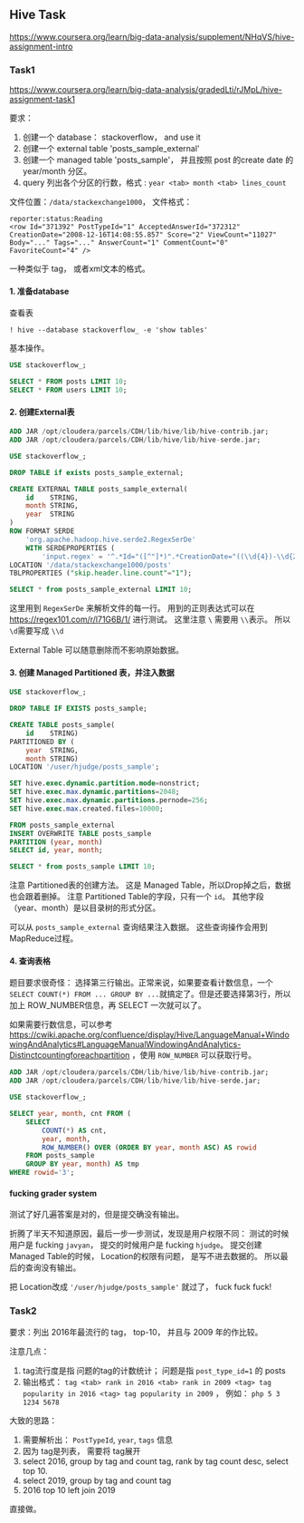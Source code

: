 

## Hive Task

<https://www.coursera.org/learn/big-data-analysis/supplement/NHqVS/hive-assignment-intro>


### Task1

<https://www.coursera.org/learn/big-data-analysis/gradedLti/rJMpL/hive-assignment-task1>


要求：

1. 创建一个 database： stackoverflow， and use it
2. 创建一个 external table 'posts_sample_external'
3. 创建一个 managed table 'posts_sample'， 并且按照 post 的create date 的 year/month 分区。
4. query 列出各个分区的行数，格式 : `year <tab> month <tab> lines_count`

文件位置：`/data/stackexchange1000`， 文件格式：

```
reporter:status:Reading 	
<row Id="371392" PostTypeId="1" AcceptedAnswerId="372312" CreationDate="2008-12-16T14:08:55.857" Score="2" ViewCount="11027" Body="..." Tags="..." AnswerCount="1" CommentCount="0" FavoriteCount="4" />
```
一种类似于 tag， 或者xml文本的格式。

#### 1. 准备database
查看表
```
! hive --database stackoverflow_ -e 'show tables'
```

基本操作。
```sql
USE stackoverflow_;

SELECT * FROM posts LIMIT 10;
SELECT * FROM users LIMIT 10;
```

#### 2. 创建External表

```sql
ADD JAR /opt/cloudera/parcels/CDH/lib/hive/lib/hive-contrib.jar;
ADD JAR /opt/cloudera/parcels/CDH/lib/hive/lib/hive-serde.jar;

USE stackoverflow_;

DROP TABLE if exists posts_sample_external;

CREATE EXTERNAL TABLE posts_sample_external(
    id    STRING,
    month STRING,
    year  STRING   
)
ROW FORMAT SERDE
    'org.apache.hadoop.hive.serde2.RegexSerDe'
    WITH SERDEPROPERTIES (
        'input.regex' = '^.*Id="([^"]*)".*CreationDate="((\\d{4})-\\d{2}).*$' )
LOCATION '/data/stackexchange1000/posts'
TBLPROPERTIES ("skip.header.line.count"="1");

SELECT * from posts_sample_external LIMIT 10;
```

这里用到 `RegexSerDe` 来解析文件的每一行。 用到的正则表达式可以在 <https://regex101.com/r/l71G6B/1/> 进行测试。 这里注意 `\` 需要用 `\\`表示。 所以 `\d`需要写成 `\\d`

External Table 可以随意删除而不影响原始数据。

#### 3. 创建 Managed Partitioned 表，并注入数据

```sql
USE stackoverflow_;

DROP TABLE IF EXISTS posts_sample;

CREATE TABLE posts_sample(
    id    STRING)
PARTITIONED BY (
    year  STRING,
    month STRING)
LOCATION '/user/hjudge/posts_sample';

SET hive.exec.dynamic.partition.mode=nonstrict;
SET hive.exec.max.dynamic.partitions=2048;
SET hive.exec.max.dynamic.partitions.pernode=256;
SET hive.exec.max.created.files=10000;

FROM posts_sample_external
INSERT OVERWRITE TABLE posts_sample
PARTITION (year, month)
SELECT id, year, month;

SELECT * from posts_sample LIMIT 10;
```

注意 Partitioned表的创建方法。 这是 Managed Table，所以Drop掉之后，数据也会跟着删掉。 注意 Partitioned Table的字段，只有一个 `id`。 其他字段（year、month）是以目录树的形式分区。

可以从 `posts_sample_external` 查询结果注入数据。 这些查询操作会用到 MapReduce过程。


#### 4. 查询表格

题目要求很奇怪： 选择第三行输出。正常来说，如果要查看计数信息，一个`SELECT COUNT(*) FROM ... GROUP BY ...`就搞定了。但是还要选择第3行，所以加上 ROW_NUMBER信息，再 SELECT 一次就可以了。

如果需要行数信息，可以参考 <https://cwiki.apache.org/confluence/display/Hive/LanguageManual+WindowingAndAnalytics#LanguageManualWindowingAndAnalytics-Distinctcountingforeachpartition> ，使用 `ROW_NUMBER` 可以获取行号。

```sql
ADD JAR /opt/cloudera/parcels/CDH/lib/hive/lib/hive-contrib.jar;
ADD JAR /opt/cloudera/parcels/CDH/lib/hive/lib/hive-serde.jar;

USE stackoverflow_;

SELECT year, month, cnt FROM (
    SELECT
        COUNT(*) AS cnt,
        year, month,
        ROW_NUMBER() OVER (ORDER BY year, month ASC) AS rowid
    FROM posts_sample
    GROUP BY year, month) AS tmp
WHERE rowid='3';
```


#### fucking grader system

测试了好几遍答案是对的，但是提交确没有输出。

折腾了半天不知道原因，最后一步一步测试，发现是用户权限不同： 测试的时候用户是 fucking `javyan`， 提交的时候用户是 fucking `hjudge`。 提交创建 Managed Table的时候， Location的权限有问题， 是写不进去数据的。 所以最后的查询没有输出。

把 Location改成 `'/user/hjudge/posts_sample'` 就过了， fuck fuck fuck!


### Task2

要求：列出 2016年最流行的 tag， top-10， 并且与 2009 年的作比较。

注意几点：

1. tag流行度是指 问题的tag的计数统计； 问题是指 `post_type_id=1` 的 posts
2. 输出格式：  `tag <tab> rank in 2016 <tab> rank in 2009 <tag> tag popularity in 2016 <tag> tag popularity in 2009` ， 例如： `php 5 3 1234 5678`

大致的思路：

1. 需要解析出： `PostTypeId`, `year`, `tags` 信息
1. 因为 tag是列表， 需要将 tag展开
2. select 2016, group by tag and count tag, rank by tag count desc, select top 10.
3. select 2019, group by tag and count tag
4. 2016 top 10 left join 2019

直接做。
